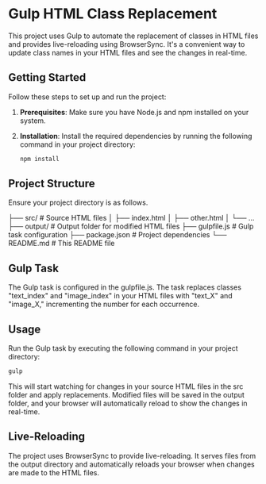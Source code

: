 # Gulp HTML Class Replacement

This project uses Gulp to automate the replacement of classes in HTML files and provides live-reloading using BrowserSync. It's a convenient way to update class names in your HTML files and see the changes in real-time.

## Getting Started

Follow these steps to set up and run the project:

1. **Prerequisites**: Make sure you have Node.js and npm installed on your system.

2. **Installation**: Install the required dependencies by running the following command in your project directory:

   ```bash
   npm install
   ```

## Project Structure

Ensure your project directory is as follows.

├── src/         # Source HTML files
│   ├── index.html
│   ├── other.html
│   └── ...
├── output/      # Output folder for modified HTML files
├── gulpfile.js  # Gulp task configuration
├── package.json  # Project dependencies
└── README.md    # This README file

## Gulp Task

The Gulp task is configured in the gulpfile.js. The task replaces classes "text_index" and "image_index" in your HTML files with "text_X" and "image_X," incrementing the number for each occurrence.

## Usage

Run the Gulp task by executing the following command in your project directory:

```bash
gulp
```

This will start watching for changes in your source HTML files in the src folder and apply replacements. Modified files will be saved in the output folder, and your browser will automatically reload to show the changes in real-time.

## Live-Reloading

The project uses BrowserSync to provide live-reloading. It serves files from the output directory and automatically reloads your browser when changes are made to the HTML files.
